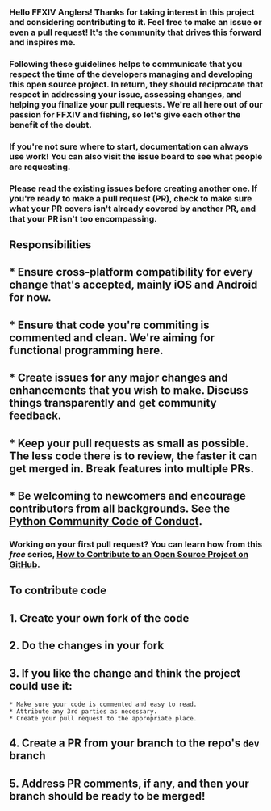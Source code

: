 ### Hello FFXIV Anglers! Thanks for taking interest in this project and considering contributing to it. Feel free to make an issue or even a pull request! It's the community that drives this forward and inspires me.

### Following these guidelines helps to communicate that you respect the time of the developers managing and developing this open source project. In return, they should reciprocate that respect in addressing your issue, assessing changes, and helping you finalize your pull requests. We're all here out of our passion for FFXIV and fishing, so let's give each other the benefit of the doubt.

### If you're not sure where to start, documentation can always use work! You can also visit the issue board to see what people are requesting.

### Please read the existing issues before creating another one. If you're ready to make a pull request (PR), check to make sure what your PR covers isn't already covered by another PR, and that your PR isn't too encompassing.

## Responsibilities
## * Ensure cross-platform compatibility for every change that's accepted, mainly iOS and Android for now.
## * Ensure that code you're commiting is commented and clean. We're aiming for functional programming here.
## * Create issues for any major changes and enhancements that you wish to make. Discuss things transparently and get community feedback.
## * Keep your pull requests as small as possible. The less code there is to review, the faster it can get merged in. Break features into multiple PRs.
## * Be welcoming to newcomers and encourage contributors from all backgrounds. See the [Python Community Code of Conduct](https://www.python.org/psf/codeofconduct/).


### Working on your first pull request? You can learn how from this *free* series, [How to Contribute to an Open Source Project on GitHub](https://egghead.io/series/how-to-contribute-to-an-open-source-project-on-github).

## To contribute code
## 1. Create your own fork of the code
## 2. Do the changes in your fork
## 3. If you like the change and think the project could use it:
    * Make sure your code is commented and easy to read.
    * Attribute any 3rd parties as necessary.
    * Create your pull request to the appropriate place.
## 4. Create a PR from your branch to the repo's `dev` branch
## 5. Address PR comments, if any, and then your branch should be ready to be merged!
